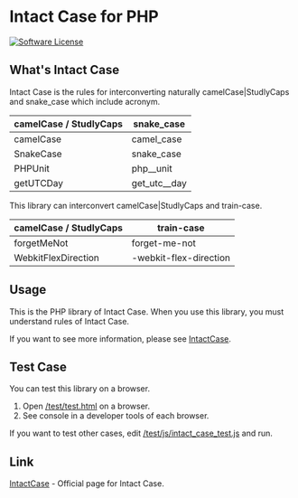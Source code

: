# Intact Case for PHP

[![Software License](https://img.shields.io/badge/license-MIT-brightgreen.svg?style=flat-square)](LICENSE.txt)

## What's Intact Case

Intact Case is the rules for interconverting naturally camelCase|StudlyCaps and snake_case which include acronym.

camelCase / StudlyCaps|snake_case
----|----
camelCase|camel_case
SnakeCase|snake_case
PHPUnit|php__unit
getUTCDay|get_utc__day

This library can interconvert camelCase|StudlyCaps and train-case.

camelCase / StudlyCaps|train-case
----|----
forgetMeNot|forget-me-not
WebkitFlexDirection|-webkit-flex-direction

## Usage

This is the PHP library of Intact Case. When you use this library, you must understand rules of Intact Case.

If you want to see more information, please see [IntactCase](http://lab.kochlein.com/IntactCase).

## Test Case

You can test this library on a browser.

1. Open [/test/test.html](https://github.com/StewEucen/intact-case-js-/blob/master/test/test.html) on a browser.
2. See console in a developer tools of each browser.

If you want to test other cases, edit [/test/js/intact_case_test.js](https://github.com/StewEucen/intact-case-js-/blob/master/test/js/intact_case_test.js) and run.

## Link

[IntactCase](http://lab.kochlein.com/IntactCase) - Official page for Intact Case.
